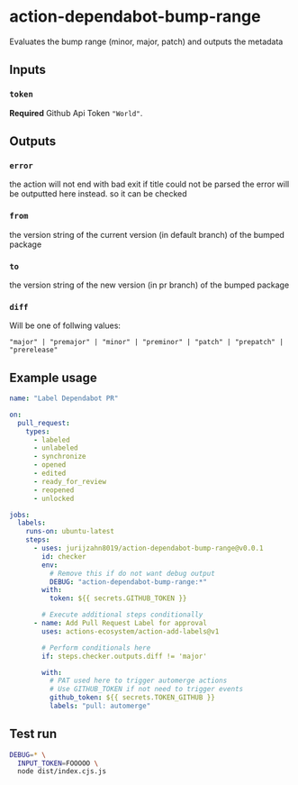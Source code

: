 # action-dependabot-bump-range

Evaluates the bump range (minor, major, patch) and outputs the metadata

## Inputs

### `token`

**Required** Github Api Token `"World"`.

## Outputs

### `error`

the action will not end with bad exit if title could not be parsed
the error will be outputted here instead. so it can be checked

### `from`

the version string of the current version (in default branch) of the bumped package

### `to`

the version string of the new version (in pr branch) of the bumped package

### `diff`

Will be one of follwing values:

`"major" | "premajor" | "minor" | "preminor" | "patch" | "prepatch" | "prerelease"`

## Example usage

```yaml
name: "Label Dependabot PR"

on:
  pull_request:
    types:
      - labeled
      - unlabeled
      - synchronize
      - opened
      - edited
      - ready_for_review
      - reopened
      - unlocked

jobs:
  labels:
    runs-on: ubuntu-latest
    steps:
      - uses: jurijzahn8019/action-dependabot-bump-range@v0.0.1
        id: checker
        env:
          # Remove this if do not want debug output
          DEBUG: "action-dependabot-bump-range:*"
        with:
          token: ${{ secrets.GITHUB_TOKEN }}

        # Execute additional steps conditionally
      - name: Add Pull Request Label for approval
        uses: actions-ecosystem/action-add-labels@v1

        # Perform conditionals here
        if: steps.checker.outputs.diff != 'major'

        with:
          # PAT used here to trigger automerge actions
          # Use GITHUB_TOKEN if not need to trigger events
          github_token: ${{ secrets.TOKEN_GITHUB }}
          labels: "pull: automerge"
```

## Test run

```bash
DEBUG=* \
  INPUT_TOKEN=FOOOOO \
  node dist/index.cjs.js
```
